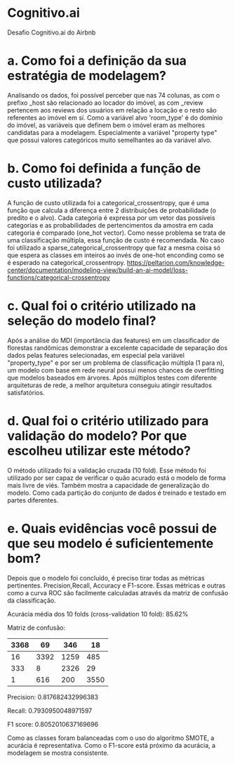 # Cognitivo.ai
Desafio Cognitivo.ai do Airbnb

# a. Como foi a definição da sua estratégia de modelagem?
Analisando os dados, foi possível perceber que nas 74 colunas, as com o prefixo \_host são relacionado ao locador do imóvel, as com \_review pertencem aos reviews dos usuários em relação a locação e o resto são referentes ao imóvel em sí. Como a variável alvo 'room_type' é do domínio do imóvel, as variáveis que definem bem o imóvel eram as melhores candidatas para a modelagem. Especialmente a variável "property type" que possui valores categóricos muito semelhantes ao da variável alvo.

# b. Como foi definida a função de custo utilizada?
A função de custo utilizada foi a categorical_crossentropy, que é uma função que calcula a diferença entre 2  distribuições de probabilidade (o predito e o alvo). Cada categoria é expressa por um vetor das possíveis categorias e as probabilidades de pertencimentos da amostra em cada categoria é comparado (one_hot vector). Como nesse problema se trata de uma classificação múltipla, essa função de custo é recomendada. No caso foi utilizado a sparse_categorical_crossentropy que faz a mesma coisa só que espera as classes em inteiros ao invés de one-hot enconding como se é esperado na categorical_crossentropy. https://peltarion.com/knowledge-center/documentation/modeling-view/build-an-ai-model/loss-functions/categorical-crossentropy

# c. Qual foi o critério utilizado na seleção do modelo final?
Após a análise do MDI (importância das features) em um classificador de florestas randômicas demonstrar a excelente capacidade de separação dos dados pelas features selecionadas, em especial pela variável "property_type" e por ser um problema de classificação múltipla (1 para n), um modelo com base em rede neural possui menos chances de overfitting que modelos baseados em árvores. Após múltiplos testes com diferente arquiteturas de rede, a melhor arquitetura conseguiu atingir resultados satisfatórios.

# d. Qual foi o critério utilizado para validação do modelo? Por que escolheu utilizar este método?
O método utilizado foi a validação cruzada (10 fold). Esse método foi utilizado por ser capaz de verificar o quão acurado está o modelo de forma mais livre de viés. Também mostra a capacidade de generalização do modelo. Como cada partição do conjunto de dados é treinado e testado em partes diferentes.

# e. Quais evidências você possui de que seu modelo é suficientemente bom?
Depois que o modelo foi concluído, é preciso tirar todas as métricas pertinentes. Precision,Recall, Accuracy e F1-score. Essas métricas e outras como a curva ROC são facilmente calculadas através da matriz de confusão da classificação.

Acurácia média dos 10 folds (cross-validation 10 fold): 85.62% 

Matriz de confusão:


| 3368 | 69   | 346  | 18   |
|------|------|------|------|
| 16   | 3392 | 1259 | 485  |
| 333  | 8    | 2326 | 29   |
| 1    | 616  | 200  | 3550 |
   
   
   
 Precision: 0.817682432996383
 
 Recall: 0.7930950048971597
 
 F1 score: 0.8052010637169696
 
 
 Como as classes foram balanceadas com o uso do algoritmo SMOTE, a acurácia é representativa. Como o F1-score está próximo da acurácia, a modelagem se mostra consistente.

